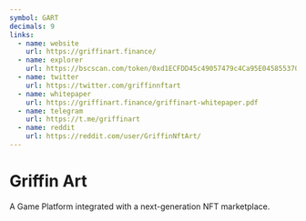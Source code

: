 ```yaml
---
symbol: GART
decimals: 9
links:
  - name: website
    url: https://griffinart.finance/
  - name: explorer
    url: https://bscscan.com/token/0xd1ECFDD45c49057479c4Ca95E045855370bC4F5B
  - name: twitter
    url: https://twitter.com/griffinnftart
  - name: whitepaper
    url: https://griffinart.finance/griffinart-whitepaper.pdf
  - name: telegram
    url: https://t.me/griffinart
  - name: reddit
    url: https://reddit.com/user/GriffinNftArt/
---
```


# Griffin Art

A Game Platform integrated with a next-generation NFT marketplace.
